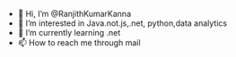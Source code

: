 - 👋 Hi, I’m @RanjithKumarKanna
- 👀 I’m interested in Java.not.js,.net, python,data analytics 
- 🌱 I’m currently learning .net
- 📫 How to reach me through mail 

<!---
RanjithKumarKanna/RanjithKumarKanna is a ✨ special ✨ repository because its `README.md` (this file) appears on your GitHub profile.
You can click the Preview link to take a look at your changes.
--->
